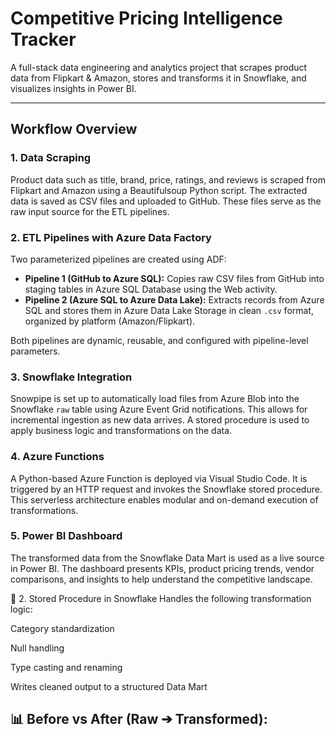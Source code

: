 #  Competitive Pricing Intelligence Tracker

A full-stack data engineering and analytics project that scrapes product data from Flipkart & Amazon, stores and transforms it in Snowflake, and visualizes insights in Power BI.

---

##  Workflow Overview

### 1. **Data Scraping**
Product data such as title, brand, price, ratings, and reviews is scraped from Flipkart and Amazon using a Beautifulsoup Python script. The extracted data is saved as CSV files and uploaded to GitHub. These files serve as the raw input source for the ETL pipelines.

### 2. **ETL Pipelines with Azure Data Factory**
Two parameterized pipelines are created using ADF:

- **Pipeline 1 (GitHub to Azure SQL):** Copies raw CSV files from GitHub into staging tables in Azure SQL Database using the Web activity.
- **Pipeline 2 (Azure SQL to Azure Data Lake):** Extracts records from Azure SQL and stores them in Azure Data Lake Storage in clean `.csv` format, organized by platform (Amazon/Flipkart).

Both pipelines are dynamic, reusable, and configured with pipeline-level parameters.

### 3. **Snowflake Integration**
Snowpipe is set up to automatically load files from Azure Blob into the Snowflake `raw` table using Azure Event Grid notifications. This allows for incremental ingestion as new data arrives. A stored procedure is used to apply business logic and transformations on the data.

### 4. **Azure Functions**
A Python-based Azure Function is deployed via Visual Studio Code. It is triggered by an HTTP request and invokes the Snowflake stored procedure. This serverless architecture enables modular and on-demand execution of transformations.

### 5. **Power BI Dashboard**
The transformed data from the Snowflake Data Mart is used as a live source in Power BI. The dashboard presents KPIs, product pricing trends, vendor comparisons, and insights to help understand the competitive landscape.

📁 2. Stored Procedure in Snowflake
Handles the following transformation logic:

Category standardization

Null handling

Type casting and renaming

Writes cleaned output to a structured Data Mart

📊 Before vs After (Raw ➔ Transformed):
---





